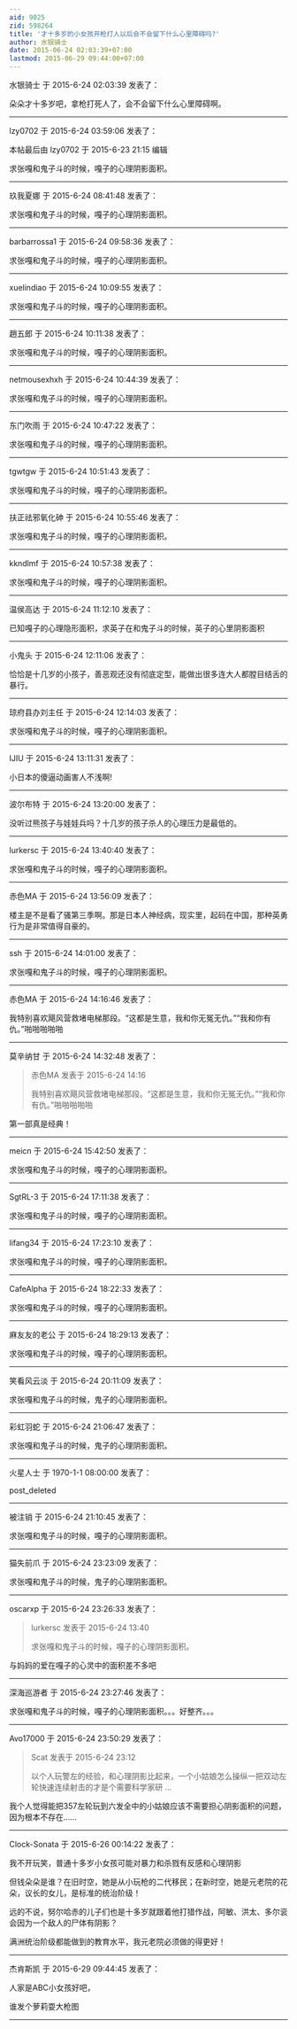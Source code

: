 ```yaml
---
aid: 9025
zid: 598264
title: '才十多岁的小女孩开枪打人以后会不会留下什么心里障碍吗?'
author: 水银骑士
date: 2015-06-24 02:03:39+07:00
lastmod: 2015-06-29 09:44:00+07:00
---
```


水银骑士 于 2015-6-24 02:03:39 发表了：

朵朵才十多岁吧，拿枪打死人了，会不会留下什么心里障碍啊。

---------

lzy0702 于 2015-6-24 03:59:06 发表了：

本帖最后由 lzy0702 于 2015-6-23 21:15 编辑 

求张嘎和鬼子斗的时候，嘎子的心理阴影面积。

---------

玖我夏娜 于 2015-6-24 08:41:48 发表了：

求张嘎和鬼子斗的时候，嘎子的心理阴影面积。

---------

barbarrossa1 于 2015-6-24 09:58:36 发表了：

求张嘎和鬼子斗的时候，嘎子的心理阴影面积。

---------

xuelindiao 于 2015-6-24 10:09:55 发表了：

求张嘎和鬼子斗的时候，嘎子的心理阴影面积。

---------

趙五郎 于 2015-6-24 10:11:38 发表了：

求张嘎和鬼子斗的时候，嘎子的心理阴影面积。

---------

netmousexhxh 于 2015-6-24 10:44:39 发表了：

求张嘎和鬼子斗的时候，嘎子的心理阴影面积。

---------

东门吹雨 于 2015-6-24 10:47:22 发表了：

求张嘎和鬼子斗的时候，嘎子的心理阴影面积。

---------

tgwtgw 于 2015-6-24 10:51:43 发表了：

求张嘎和鬼子斗的时候，嘎子的心理阴影面积。

---------

扶正祛邪氧化砷 于 2015-6-24 10:55:46 发表了：

求张嘎和鬼子斗的时候，嘎子的心理阴影面积。

---------

kkndlmf 于 2015-6-24 10:57:38 发表了：

求张嘎和鬼子斗的时候，嘎子的心理阴影面积。

---------

温侯高达 于 2015-6-24 11:12:10 发表了：

已知嘎子的心理隐形面积，求英子在和鬼子斗的时候，英子的心里阴影面积

---------

小鬼头 于 2015-6-24 12:11:06 发表了：

恰恰是十几岁的小孩子，善恶观还没有彻底定型，能做出很多连大人都膛目结舌的暴行。

---------

琼府县办刘主任 于 2015-6-24 12:14:03 发表了：

求张嘎和鬼子斗的时候，嘎子的心理阴影面积。

---------

IJIU 于 2015-6-24 13:11:31 发表了：

小日本的傻逼动画害人不浅啊!

---------

波尔布特 于 2015-6-24 13:20:00 发表了：

没听过熊孩子与娃娃兵吗？十几岁的孩子杀人的心理压力是最低的。

---------

lurkersc 于 2015-6-24 13:40:40 发表了：

求张嘎和鬼子斗的时候，嘎子的心理阴影面积。

---------

赤色MA 于 2015-6-24 13:56:09 发表了：

楼主是不是看了骚第三季啊。那是日本人神经病，现实里，起码在中国，那种英勇行为是非常值得自豪的。

---------

ssh 于 2015-6-24 14:01:00 发表了：

求张嘎和鬼子斗的时候，嘎子的心理阴影面积。

---------

赤色MA 于 2015-6-24 14:16:46 发表了：

我特别喜欢飓风营救堵电梯那段。“这都是生意，我和你无冤无仇。”“我和你有仇。”啪啪啪啪啪

---------

莫辛纳甘 于 2015-6-24 14:32:48 发表了：

> 赤色MA 发表于 2015-6-24 14:16
> 
> 我特别喜欢飓风营救堵电梯那段。“这都是生意，我和你无冤无仇。”“我和你有仇。”啪啪啪啪啪



第一部真是经典！

---------

meicn 于 2015-6-24 15:42:50 发表了：

求张嘎和鬼子斗的时候，嘎子的心理阴影面积。

---------

SgtRL-3 于 2015-6-24 17:11:38 发表了：

求张嘎和鬼子斗的时候，嘎子的心理阴影面积。

---------

lifang34 于 2015-6-24 17:23:10 发表了：

求张嘎和鬼子斗的时候，嘎子的心理阴影面积。

---------

CafeAlpha 于 2015-6-24 18:22:33 发表了：

求张嘎和鬼子斗的时候，嘎子的心理阴影面积。

---------

麻友友的老公 于 2015-6-24 18:29:13 发表了：

求张嘎和鬼子斗的时候，嘎子的心理阴影面积。

---------

笑看风云淡 于 2015-6-24 20:11:09 发表了：

求张嘎和鬼子斗的时候，鬼子的心理阴影面积。

---------

彩虹羽蛇 于 2015-6-24 21:06:47 发表了：

求张嘎和鬼子斗的时候，鬼子的心理阴影面积。

---------

火星人士 于 1970-1-1 08:00:00 发表了：

post\_deleted

---------

被注销 于 2015-6-24 21:10:45 发表了：

求张嘎和鬼子斗的时候，嘎子的心理阴影面积。

---------

猫失前爪 于 2015-6-24 23:23:09 发表了：

求张嘎和鬼子斗的时候，鬼子的心理阴影面积。

---------

oscarxp 于 2015-6-24 23:26:33 发表了：

> lurkersc 发表于 2015-6-24 13:40
> 
> 求张嘎和鬼子斗的时候，嘎子的心理阴影面积。



与妈妈的爱在嘎子的心灵中的面积差不多吧

---------

深海巡游者 于 2015-6-24 23:27:46 发表了：

求张嘎和鬼子斗的时候，嘎子的心理阴影面积。。。好整齐。。。

---------

Avo17000 于 2015-6-24 23:50:29 发表了：

> Scat 发表于 2015-6-24 23:12
> 
> 以个人玩警左的经验，和心理阴影比起来，一个小姑娘怎么操纵一把双动左轮快速连续射击的才是个需要科学家研 ...



我个人觉得能把357左轮玩到六发全中的小姑娘应该不需要担心阴影面积的问题，因为根本不存在……

---------

Clock-Sonata 于 2015-6-26 00:14:22 发表了：

我不开玩笑，普通十多岁小女孩可能对暴力和杀戮有反感和心理阴影

但钱朵朵是谁？在旧时空，她是从小玩枪的二代移民；在新时空，她是元老院的花朵，议长的女儿，是标准的统治阶级！

远的不说，努尔哈赤的儿子们也是十多岁就跟着他打猎作战，阿敏、洪太、多尔衮会因为一个敌人的尸体有阴影？

满洲统治阶级都能做到的教育水平，我元老院必须做的得更好！

---------

杰肯斯凯 于 2015-6-29 09:44:45 发表了：

人家是ABC小女孩好吧，

谁发个萝莉耍大枪图

---------

